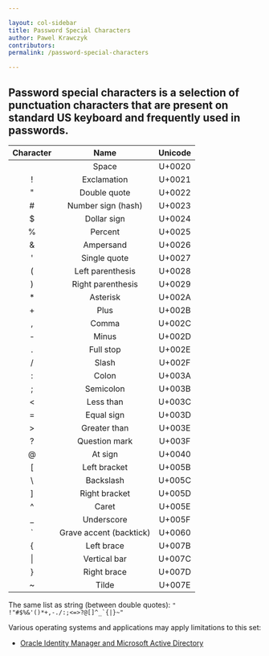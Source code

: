 ```yaml
---

layout: col-sidebar
title: Password Special Characters
author: Pawel Krawczyk
contributors:
permalink: /password-special-characters

---
```


## Password special characters is a selection of punctuation characters that are present on standard US keyboard and frequently used in passwords.

| Character | Name | Unicode
| :---: | :---: | :---: |
| | Space | U+0020
| ! | Exclamation | U+0021
| " | Double quote | U+0022
| # | Number sign (hash) | U+0023
| $ | Dollar sign | U+0024 
| % | Percent | U+0025
| &amp; | Ampersand | U+0026
| ' | Single quote | U+0027
| ( | Left parenthesis | U+0028
| ) | Right parenthesis | U+0029
| * | Asterisk | U+002A
| + | Plus | U+002B
| , | Comma | U+002C 
| - | Minus | U+002D
| . | Full stop | U+002E
| / | Slash | U+002F
| : | Colon | U+003A
| ; | Semicolon | U+003B
| < | Less than | U+003C
| = | Equal sign | U+003D
| > | Greater than | U+003E
| ? | Question mark | U+003F
| @ | At sign | U+0040
| [ | Left bracket | U+005B
| \ | Backslash | U+005C
| ] | Right bracket | U+005D
| ^ | Caret | U+005E
| _ | Underscore | U+005F
| ` | Grave accent (backtick) | U+0060
| { | Left brace | U+007B
| &#124; | Vertical bar | U+007C
| } | Right brace | U+007D
| ~ | Tilde | U+007E

The same list as string (between double quotes): <code>" !"#$%&'()*+,-./:;&lt;=&gt;?@[\]^_`{&#124;}~"</code>

Various operating systems and applications may apply limitations to this set:

* [Oracle Identity Manager and Microsoft Active Directory](http://docs.oracle.com/cd/E11223_01/doc.904/e10429/app_special_char.htm)